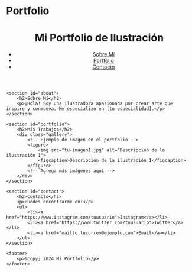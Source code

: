 # Portfolio
<!DOCTYPE html>
<html lang="es">
<head>
    <meta charset="UTF-8">
    <meta name="viewport" content="width=device-width, initial-scale=1.0">
    <title>Mi Portfolio</title>
    <link rel="stylesheet" href="styles.css">
</head>
<body>
    <header>
        <h1>Mi Portfolio de Ilustración</h1>
        <nav>
            <ul>
                <li><a href="#about">Sobre Mí</a></li>
                <li><a href="#portfolio">Portfolio</a></li>
                <li><a href="#contact">Contacto</a></li>
            </ul>
        </nav>
    </header>

    <section id="about">
        <h2>Sobre Mí</h2>
        <p>¡Hola! Soy una ilustradora apasionada por crear arte que inspire y conmueva. Me especializo en [tu especialidad].</p>
    </section>

    <section id="portfolio">
        <h2>Mis Trabajos</h2>
        <div class="gallery">
            <!-- Ejemplo de imagen en el portfolio -->
            <figure>
                <img src="tu-imagen1.jpg" alt="Descripción de la ilustración 1">
                <figcaption>Descripción de la ilustración 1</figcaption>
            </figure>
            <!-- Agrega más imágenes aquí -->
        </div>
    </section>

    <section id="contact">
        <h2>Contacto</h2>
        <p>Puedes encontrarme en:</p>
        <ul>
            <li><a href="https://www.instagram.com/tuusuario">Instagram</a></li>
            <li><a href="https://www.twitter.com/tuusuario">Twitter</a></li>
            <li><a href="mailto:tucorreo@ejemplo.com">Email</a></li>
        </ul>
    </section>

    <footer>
        <p>&copy; 2024 Mi Portfolio</p>
    </footer>
</body>
</html>
